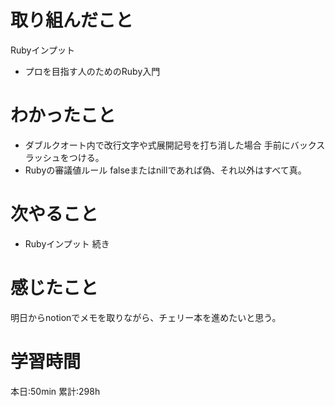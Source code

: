 # 取り組んだこと       
Rubyインプット
- プロを目指す人のためのRuby入門
# わかったこと
- ダブルクオート内で改行文字や式展開記号を打ち消した場合 手前にバックスラッシュをつける。
- Rubyの審議値ルール falseまたはnillであれば偽、それ以外はすべて真。
# 次やること
- Rubyインプット 続き
# 感じたこと
明日からnotionでメモを取りながら、チェリー本を進めたいと思う。
# 学習時間  
本日:50min
累計:298h
